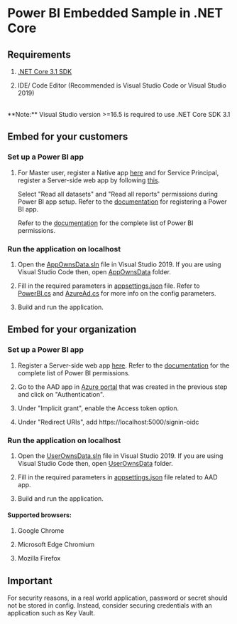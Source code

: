 # Power BI Embedded Sample in .NET Core

## Requirements

1. [.NET Core 3.1 SDK](https://aka.ms/netcore31)

2. IDE/ Code Editor (Recommended is Visual Studio Code or Visual Studio 2019)
<br>
**Note:** Visual Studio version >=16.5 is required to use .NET Core SDK 3.1


## Embed for your customers

### Set up a Power BI app

1. For Master user, register a Native app [here](https://aka.ms/embedsetup/AppOwnsData) and for Service Principal, register a Server-side web app by following [this](https://aka.ms/EmbedServicePrincipal).

    Select "Read all datasets" and "Read all reports" permissions during Power BI app setup. Refer to the [documentation](https://aka.ms/RegisterPowerBIApp) for registering a Power BI app. 
    
    Refer to the [documentation](https://aka.ms/PowerBIPermissions) for the complete list of Power BI permissions.

### Run the application on localhost

1. Open the [AppOwnsData.sln](./Embed%20for%20your%20customers/AppOwnsData.sln) file in Visual Studio 2019. If you are using Visual Studio Code then, open [AppOwnsData](./Embed%20for%20your%20customers/AppOwnsData) folder.

2. Fill in the required parameters in [appsettings.json](./Embed%20for%20your%20customers/AppOwnsData/appsettings.json) file. Refer to [PowerBI.cs](./Embed%20for%20your%20customers/AppOwnsData/Models/PowerBI.cs) and [AzureAd.cs](./Embed%20for%20your%20customers/AppOwnsData/Models/AzureAd.cs) for more info on the config parameters.

3. Build and run the application.


## Embed for your organization

### Set up a Power BI app

1. Register a Server-side web app [here](https://aka.ms/embedsetup/userownsdata). Refer to the [documentation](https://aka.ms/PowerBIPermissions) for the complete list of Power BI permissions.
   
2. Go to the AAD app in [Azure portal](https://aka.ms/AppRegistrations) that was created in the previous step and click on "Authentication".
   
3. Under "Implicit grant", enable the Access token option.

4. Under "Redirect URIs", add https://localhost:5000/signin-oidc

### Run the application on localhost

1. Open the [UserOwnsData.sln](./Embed%20for%20your%20organization/UserOwnsData.sln) file in Visual Studio 2019. If you are using Visual Studio Code then, open [UserOwnsData](./Embed%20for%20your%20organization/UserOwnsData) folder.

2. Fill in the required parameters in [appsettings.json](./Embed%20for%20your%20organization/UserOwnsData/appsettings.json) file related to AAD app.

3. Build and run the application.

#### Supported browsers:

1. Google Chrome
   
2. Microsoft Edge Chromium

3. Mozilla Firefox

## Important

For security reasons, in a real world application, password or secret should not be stored in config. Instead, consider securing credentials with an application such as Key Vault.
